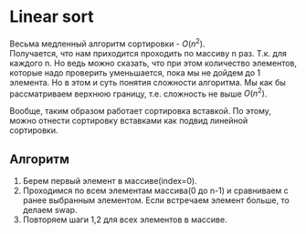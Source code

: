 # Linear sort
Весьма медленный алгоритм сортировки - $O(n^2)$.  
Получается, что нам приходится проходить по массиву n раз. Т.к. для каждого n.
Но ведь можно сказать, что при этом количество элементов, которые надо проверить уменьшается, пока мы не дойдем до 1 элемента. Но в этом и суть понятия
сложности алгоритма. Мы как бы рассматриваем верхнюю границу, т.е. сложность не выше $O(n^2)$.

Вообще, таким образом работает сортировка вставкой. По этому, можно отнести сортировку вставками как подвид линейной сортировки.

## Алгоритм
1. Берем первый элемент в массиве(index=0).
2. Проходимся по всем элементам массива(0 до n-1) и сравниваем с ранее выбранным элементом. Если встречаем элемент больше, то делаем swap.
3. Повторяем шаги 1,2 для всех элементов в массиве.

